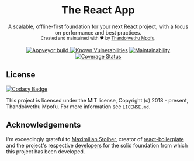 <div align="center">
  <h1>The React App</h1>
  A scalable, offline-first foundation for your next <a href="https://reactjs.org/">React</a> project, with a focus on performance and best practices.
</div>
<div align="center">
  <sub>Created and maintained with ❤️ by <a href="https://twitter.com/elandamor">Thandolwethu Mpofu</a>.</sub>
</div>
<br />
<div align="center">
  <a href="https://ci.appveyor.com/project/elandamor/react-boilerplate">
    <img src="https://ci.appveyor.com/api/projects/status/4ookmmq40hhjiejb?svg=true" alt="Appveyor build" />
  </a>
  <a href="https://snyk.io/test/github/elandamor/react-boilerplate?targetFile=package.json"><img src="https://snyk.io/test/github/elandamor/react-boilerplate/badge.svg?targetFile=package.json" alt="Known Vulnerabilities" data-canonical-src="https://snyk.io/test/github/elandamor/react-boilerplate?targetFile=package.json" style="max-width:100%;"></a>
  <a href="https://codeclimate.com/github/elandamor/react-boilerplate/maintainability"><img src="https://api.codeclimate.com/v1/badges/b0469536c559dd1b3b65/maintainability" alt="Maintainability"/></a>
  <a href='https://coveralls.io/github/elandamor/react-boilerplate?branch=master'><img src='https://coveralls.io/repos/github/elandamor/react-boilerplate/badge.svg?branch=master' alt='Coverage Status' /></a>
</div>

## License

[![Codacy Badge](https://api.codacy.com/project/badge/Grade/11b96a314b074a46b3d8761f3102f54f)](https://app.codacy.com/app/elandamor/the-react-app?utm_source=github.com&utm_medium=referral&utm_content=elandamor/the-react-app&utm_campaign=Badge_Grade_Dashboard)

This project is licensed under the MIT license, Copyright (c) 2018 - present, Thandolwethu Mpofu. For more information see `LICENSE.md`.

## Acknowledgements
I'm exceedingly grateful to [Maximilian
Stoiber](https://github.com/mxstbr), creator of [react-boilerplate](https://github.com/react-boilerplate/react-boilerplate) and the project's respective [developers](https://github.com/orgs/react-boilerplate/teams/core) for the solid foundation from which this project has been developed.
